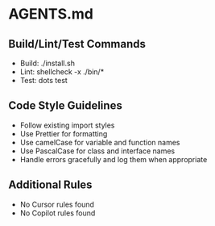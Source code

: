 # AGENTS.md

## Build/Lint/Test Commands

- Build: ./install.sh
- Lint: shellcheck -x ./bin/\*
- Test: dots test

## Code Style Guidelines

- Follow existing import styles
- Use Prettier for formatting
- Use camelCase for variable and function names
- Use PascalCase for class and interface names
- Handle errors gracefully and log them when appropriate

## Additional Rules

- No Cursor rules found
- No Copilot rules found
